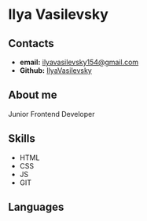# Ilya Vasilevsky
## Contacts
* **email:** [ilyavasilevsky154@gmail.com](ilyavasilevsky154@gmail.com)
* **Github:** [IlyaVasilevsky](https://github.com/IlyaVasilevsky)


## About me
Junior Frontend Developer

## Skills
* HTML
* CSS
* JS
* GIT

## Languages